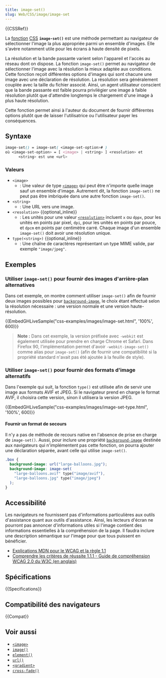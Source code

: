 ```yaml
---
title: image-set()
slug: Web/CSS/image/image-set
---
```


{{CSSRef}}

La [fonction](/fr/docs/Web/CSS/CSS_Functions) [CSS](/fr/docs/Web/CSS) **`image-set()`** est une méthode permettant au navigateur de sélectionner l'image la plus appropriée parmi un ensemble d'images. Elle s'avère notamment utile pour les écrans à haute densité de pixels.

La résolution et la bande passante varient selon l'appareil et l'accès au réseau dont on dispose. La fonction `image-set()` permet au navigateur de sélectionner l'image avec la résolution la mieux adaptée aux conditions. Cette fonction reçoit différentes options d'images qui sont chacune une image avec une déclaration de résolution. La résolution sera généralement couplée avec la taille du fichier associé. Ainsi, un agent utilisateur conscient que la bande passante est faible pourra privilégier une image à faible résolution plutôt que d'attendre longtemps le chargement d'une image à plus haute résolution.

Cette fonction permet ainsi à l'auteur du document de fournir différentes options plutôt que de laisser l'utilisatrice ou l'utilisateur payer les conséquences.

## Syntaxe

```css
image-set() = image-set( <image-set-option># )
où <image-set-option> = [ <image> | <string> ] <resolution> et
      <string> est une <url>
```

### Valeurs

- `<image>`
  - : Une valeur de type [`<image>`](/fr/docs/Web/CSS/image) qui peut être n'importe quelle image sauf un ensemble d'image. Autrement dit, la fonction `image-set()` ne peut pas être imbriquée dans une autre fonction `image-set()`.
- `<string>`
  - : Une URL vers une image.
- `<resolution>` {{optional_inline}}
  - : Les unités pour une valeur [`<resolution>`](/fr/docs/Web/CSS/resolution) incluent `x` ou `dppx`, pour les unités en points par pixel, `dpi`, pour les unités en points par pouce, et `dpcm` en points par centimètre carré. Chaque image d'un ensemble `image-set()` doit avoir une résolution unique.
- `type(<string>)` {{optional_inline}}
  - : Une chaîne de caractères représentant un type MIME valide, par exemple `"image/jpeg"`.

## Exemples

### Utiliser `image-set()` pour fournir des images d'arrière-plan alternatives

Dans cet exemple, on montre comment utiliser `image-set()` afin de fournir deux images possibles pour [`background-image`](/fr/docs/Web/CSS/background-image), le choix étant effectué selon la résolution nécessaire&nbsp;: une version normale et une version haute-résolution.

{{EmbedGHLiveSample("css-examples/images/image-set.html", '100%', 600)}}

> **Note :** Dans cet exemple, la version préfixée avec `-webkit` est également utilisée pour prendre en charge Chrome et Safari. Dans Firefox 90, l'implémentation permet d'avoir `-webkit-image-set()` comme alias pour `image-set()` (afin de fournir une compatibilité si la propriété standard n'avait pas été ajoutée à la feuille de style).

### Utiliser `image-set()` pour fournir des formats d'image alternatifs

Dans l'exemple qui suit, la fonction `type()` est utilisée afin de servir une image aux formats AVIF et JPEG. Si le navigateur prend en charge le format AVIF, il choisira cette version, sinon il utilisera la version JPEG.

{{EmbedGHLiveSample("css-examples/images/image-set-type.html", '100%', 600)}}

#### Fournir un format de secours

Il n'y a pas de méthode de recours native en l'absence de prise en charge de `image-set()`. Aussi, pour inclure une propriété [`background-image`](/fr/docs/Web/CSS/background-image) destinée aux navigateurs qui n'implémentent pas cette fonction, on pourra ajouter une déclaration séparée, avant celle qui utilise `image-set()`.

```css
.box {
  background-image: url("large-balloons.jpg");
  background-image: image-set(
    "large-balloons.avif" type("image/avif"),
    "large-balloons.jpg" type("image/jpeg")
  );
}
```

## Accessibilité

Les navigateurs ne fournissent pas d'informations particulières aux outils d'assistance quant aux outils d'assistance. Ainsi, les lecteurs d'écran ne pourront pas annoncer d'informations utiles si l'image contient des informations essentielles à la compréhension de la page. Il faudra inclure une description sémantique sur l'image pour que tous puissent en bénéficier.

- [Explications MDN pour le WCAG et la règle 1.1](/fr/docs/Web/Accessibility/Understanding_WCAG/Perceivable#guideline_1.1_—_providing_text_alternatives_for_non-text_content)
- [Comprendre les critères de réussite 1.1.1 - Guide de compréhension WCAG 2.0 du W3C (en anglais)](https://www.w3.org/TR/2016/NOTE-UNDERSTANDING-WCAG20-20161007/text-equiv-all.html)

## Spécifications

{{Specifications}}

## Compatibilité des navigateurs

{{Compat}}

## Voir aussi

- [`<image>`](/fr/docs/Web/CSS/image)
- [`image()`](/fr/docs/Web/CSS/image/image)
- [`element()`](/fr/docs/Web/CSS/element)
- [`url()`](/fr/docs/Web/CSS/url)
- [`<gradient>`](/fr/docs/Web/CSS/gradient)
- [`cross-fade()`](/fr/docs/Web/CSS/cross-fade)
